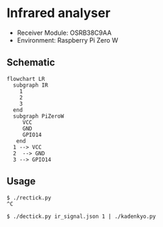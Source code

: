 # Infrared analyser

* Receiver Module: OSRB38C9AA
* Environment: Raspberry Pi Zero W

## Schematic

```mermaid
flowchart LR
  subgraph IR
    1
    2
    3
  end
  subgraph PiZeroW
     VCC
     GND
     GPIO14
   end
  1 --> VCC
  2  --> GND
  3 --> GPIO14
```

## Usage

```
$ ./rectick.py
^C

$ ./dectick.py ir_signal.json 1 | ./kadenkyo.py
```

